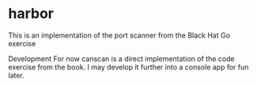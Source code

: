 # harbor

This is an implementation of the port scanner from the Black Hat Go exercise 

Development
For now canscan is a direct implementation of the code exercise from the book. I may develop it further into a console app for fun later.